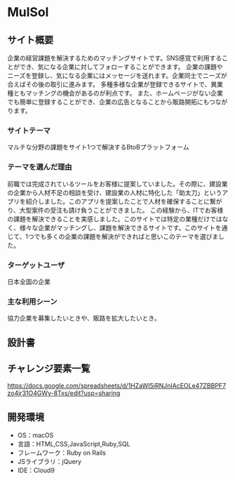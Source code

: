 # MulSol

## サイト概要
企業の経営課題を解決するためのマッチングサイトです。SNS感覚で利用することができ、気になる企業に対してフォローすることができます。
企業の課題やニーズを登録し、気になる企業にはメッセージを送れます。企業同士でニーズが合えばその後の取引に進みます。
多種多様な企業が登録できるサイトで、異業種ともマッチングの機会があるのが利点です。
また、ホームページがない企業でも簡単に登録することができ、企業の広告となることから販路開拓にもつながります。

### サイトテーマ
マルチな分野の課題をサイト1つで解決するBtoBプラットフォーム

### テーマを選んだ理由
前職では完成されているツールをお客様に提案していました。その際に、建設業の企業から人材不足の相談を受け、建設業の人材に特化した「助太刀」というアプリを紹介しました。このアプリを提案したことで人材を確保することに繋がり、大型案件の受注も請け負うことができました。
この経験から、ITでお客様の課題を解決できることを実感しました。このサイトでは特定の業種だけではなく、様々な企業がマッチングし、課題を解決できるサイトです。このサイトを通じて、1つでも多くの企業の課題を解決ができればと思いこのテーマを選びました。


### ターゲットユーザ
日本全国の企業

### 主な利用シーン
協力企業を募集したいときや、販路を拡大したいとき。

## 設計書


## チャレンジ要素一覧
<https://docs.google.com/spreadsheets/d/1HZaWI5iRNJnIAcEOLe47ZBBPF7zo4jr31O4GWy-8Txs/edit?usp=sharing>

## 開発環境
- OS：macOS
- 言語：HTML,CSS,JavaScript,Ruby,SQL
- フレームワーク：Ruby on Rails
- JSライブラリ：jQuery
- IDE：Cloud9